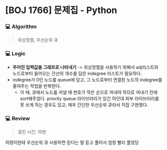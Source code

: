 # [BOJ 1766] 문제집 - Python

### :computer: Algorithm

> 위상정렬, 우선순위 큐



### :computer: Logic

- **주어진 입력값을 그래프로 나타내기** -> 위상정렬을 사용하기 위해서 adj리스트와 노드로부터 들어오는 간선의 개수를 담은 indegree 리스트가 필요하다.
- indegree가 0인 노드를 queue에 담고, 그 노드로부터 연결된 노드의 indegree를 줄여주는 작업을 반복한다.
  - 이 때, 큐에서 노드를 꺼낼 때 번호가 작은 순으로 꺼내야 하므로 꺼내기 전에 sort해주었다. priority queue 라이브러리가 있긴 하던데 외부 라이브러리를 못 쓰게 하는 경우도 있고, 매우 간단한 우선순위 큐라서 직접 구현했다.



### :computer: Review

> 걸린 시간: 10분

의량이한테 우선순위 큐 사용하면 된다는 말 듣고 풀어서 엄청 빨리 풀었당